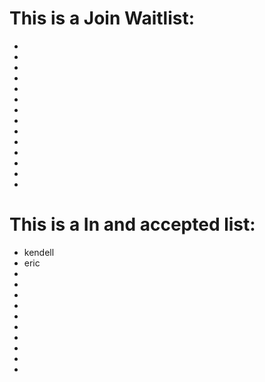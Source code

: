 # This is a Join Waitlist: 
* 
* 
* 
* 
* 
* 
* 
* 
* 
* 
* 
* 
* 
* 
# This is a In and accepted list:
* kendell
* eric
* 
* 
* 
* 
* 
* 
* 
* 
* 
* 
